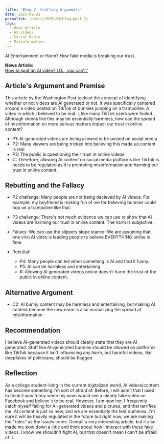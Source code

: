 ```yaml
---
title: 'Blog 2: Crafting Arguments'
date: 2025-09-21
permalink: /posts/2025/09/blog-post-2/
tags:
  - News Article
  - AI Videos
  - Social Media
  - Misinformation
---
```


AI Entertainment or Harm? How fake media is breaking our trust.

**News Article:**  
[How to spot an AI video? LOL, you can’t.’](https://www.washingtonpost.com/technology/2025/08/08/bunnies-trampoline-video-ai-fake-tiktok/)

## Article's Argument and Premise
  This article by the Washington Post tackled the concept of identifying whether or not videos are AI generated or not. It was specifically centered around a video posted on TikTok of bunnies jumping on a trampoline; A video in which I believed to be real. I, like many TikTok users were fooled... Although videos like this may be essentially harmless, how can the spread of misinformation on more serious matters impact our trust in online content?

  - P1: AI-generated videos are being allowed to be posted on social media
  - P2: Many viewers are being tricked into believing this made up content is real
  - P3: The public is questioning their trust in online videos
  - C: Therefore, allowing AI content on social media platforms like TikTok is needs to be regulated as it is promoting misinformation and harming our trust in online content.  

## Rebutting and the Fallacy
  - P2 challenge: Many people are not being decieved by AI videos. For example, my boyfriend is making fun of me for believing bunnies could hop on a trampoline like that.
  - P3 challenge: There's not much evidence we can use to show that AI videos are harming our trust in online content. The harm is subjective.
  - Fallacy: We can use the slippery slope stance: We are assuming that one viral AI video is leading people to believe EVERYTHING online is fake.
  
  - Rebuttal:
    - P4: Many people can tell when something is AI and find it funny.
    - P5: AI can be harmless and entertaining
    - R: Allowing AI generated videos online doesn't harm the trust of the public in online content.

## Alternative Argument
  - C2: AI bunny content may be harmless and entertaining, but making AI content become the new norm is also normalizing the spread of misinformation.

## Recommendation
  I believe AI-generated videos should clearly state that they are AI-generated. Stuff like AI-generated bunnies should be allowed on platforms like TikTok because it isn't influencing any harm, but harmful videos, like deepfakes of politicians, should be flagged.

## Reflection
  As a college student living in the current digitalized world, AI videos/content has become something I'm sort of afraid of. Before, I will admit that I used to think it was funny when my mom would see a clearly fake video on Facebook and believe it to be real. However, I am now her. I frequently catch myself falling for AI-generated videos and pictures, and that terrifies me. AI content is just so new, and we are essentially the test dummies. I'm sure it will be heavily regulated in the future but right now, we are making the "rules" as the issues come. Overall a very interesting article, but it also made me slow down a little and think about how I interact with these fake videos. I know we shouldn't fight AI, but that doesn't mean I can't be afraid of it.